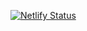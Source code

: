 [![Netlify Status](https://api.netlify.com/api/v1/badges/c7bba8de-6704-4ceb-afab-d0fea8318578/deploy-status)](https://app.netlify.com/sites/tastriez/deploys)
